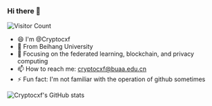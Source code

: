### Hi there 👋

![Visitor Count](https://profile-counter.glitch.me/Cryptocxf/count.svg)

- 😄 I'm @Cryptocxf
- 🔭 From Beihang University
- 🌱 Focusing on the federated learning, blockchain, and privacy computing
- 📫 How to reach me: cryptocxf@buaa.edu.cn
- ⚡ Fun fact: I'm not familiar with the operation of github sometimes

![Cryptocxf's GitHub stats](https://github-readme-stats.vercel.app/api?username=Cryptocxf&show_icons=true&theme=tokyonight)
